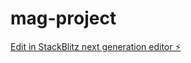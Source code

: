 # mag-project

[Edit in StackBlitz next generation editor ⚡️](https://stackblitz.com/~/github.com/Maksym-Ivashchenko/mag-project)